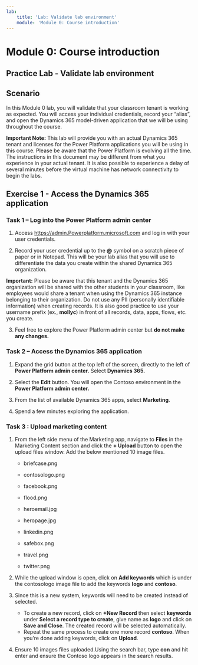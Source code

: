 ```yaml
---
lab:
    title: 'Lab: Validate lab environment'
    module: 'Module 0: Course introduction'
---
```



Module 0: Course introduction
========================

## Practice Lab - Validate lab environment 

Scenario
--------

In this Module 0 lab, you will validate that your classroom tenant is working as expected. You will access your individual credentials, record your “alias”, and open the Dynamics 365 model-driven application that we will be using throughout the course. 

**Important Note:** This lab will provide you with an actual Dynamics 365 tenant
and licenses for the Power Platform applications you will be using in this
course. Please be aware that the Power Platform is evolving all the time. The
instructions in this document may be different from what you experience in your
actual tenant. It is also possible to experience a delay of several
minutes before the virtual machine has network connectivity to begin the labs.

Exercise 1 - Access the Dynamics 365 application
---------------------------------------------------

### Task 1 – Log into the Power Platform admin center

1.  Access <https://admin.Powerplatform.microsoft.com> and log in with your user credentials.

2. Record your user credential up to the **@** symbol on a scratch piece of paper or in Notepad. This will be your lab alias that you will use to differentiate the data you create within the shared Dynamics 365 organization. 

**Important:** Please be aware that this tenant and the Dynamics 365 organization will be shared with the other students in your classroom, like employees would share a tenant when using the Dynamics 365 instance belonging to their organization. Do not use any PII (personally identifiable information) when creating records. It is also good practice to use your username prefix (ex., **mollyc**) in front of all records, data, apps, flows, etc. you create.

3. Feel free to explore the Power Platform admin center but **do not make any changes.**

### Task 2 – Access the Dynamics 365 application

1.  Expand the grid button at the top left of the screen, directly to the left of **Power Platform admin center.** Select **Dynamics 365.**

2.  Select the **Edit** button. You will open the Contoso environment in the **Power Platform admin center.**

4.  From the list of available Dynamics 365 apps, select **Marketing**.

5.  Spend a few minutes exploring the application.

### Task 3 : Upload marketing content 

1.  From the left side menu of the Marketing app, navigate to **Files** in the Marketing Content section and click the **+ Upload** button to open the upload files window. Add the below mentioned 10 image files.

    -   briefcase.png

    -   contosologo.png

    -   facebook.png

    -   flood.png

    -   heroemail.jpg

    -   heropage.jpg

    -   linkedin.png

    -   safebox.png

    -   travel.png

    -   twitter.png

1.  While the upload window is open, click on **Add keywords**  which is under the contosologo image file to add the keywords **logo** and **contoso**.

1.  Since this is a new system, keywords will need to be created instead of selected.

     -   To create a new record, click on **+New Record** then select **keywords** under **Select a record type to create**, give name as **logo** and click on **Save and Close**. The created record will be selected automatically.
     -   Repeat the same process to create one more record **contoso**.  When you’re done adding keywords, click on **Upload**.

1.  Ensure 10 images files uploaded.Using the search bar, type **con** and hit enter and ensure the Contoso logo appears in the search results.

